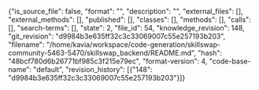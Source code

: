 {"is_source_file": false, "format": "", "description": "", "external_files": [], "external_methods": [], "published": [], "classes": [], "methods": [], "calls": [], "search-terms": [], "state": 2, "file_id": 54, "knowledge_revision": 148, "git_revision": "d9984b3e635ff32c3c33069007c55e257193b203", "filename": "/home/kavia/workspace/code-generation/skillswap-community-5463-5470/skillswap_backend/README.md", "hash": "48bcf780d6b26771bf985c3f215e79ec", "format-version": 4, "code-base-name": "default", "revision_history": [{"148": "d9984b3e635ff32c3c33069007c55e257193b203"}]}